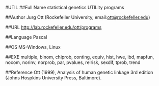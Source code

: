 #UTIL
##Full Name
statistical genetics UTILity programs

##Author
Jurg Ott (Rockefeller University, email:ott@rockefeller.edu)

##URL
http://lab.rockefeller.edu/ott/programs

##Language
Pascal

##OS
MS-Windows, Linux

##EXE
multiple, binom, chiprob, conting, equiv, hist, hwe, ibd, mapfun, nocom, norinv, norprob, par, pvalues, relrisk, sexdif, tprob, trend

##Reference
Ott (1999), Analysis of human genetic linkage 3rd edition (Johns Hospkins University Press, Baltimore).

